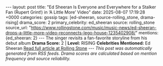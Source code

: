 --- layout: post title: "Ed Sheeran Is Everyone and Everywhere for a Stalker Fan (Rupert Grint!) in ‘A Little More’ Video" date: 2025-08-07 17:19:28 +0000 categories: gossip tags: [ed-sheeran, source-rolling_stone, drama-rising] drama_score: 2 primary_celebrity: ed_sheeran source: rolling_stone source_url: "https://www.rollingstone.com/music/music-news/ed-sheeran-drops-a-little-more-video-reconnects-lego-house-1235402908/" mentions: {ed_sheeran: 2} --- The singer revisits a fan-favorite storyline from his debut album **Drama Score:** 2 | **Level:** RISING **Celebrities Mentioned:** Ed Sheeran [Read full article at Rolling Stone](https://www.rollingstone.com/music/music-news/ed-sheeran-drops-a-little-more-video-reconnects-lego-house-1235402908/) --- *This post was automatically generated from RSS feeds. Drama scores are calculated based on mention frequency and source reliability.*